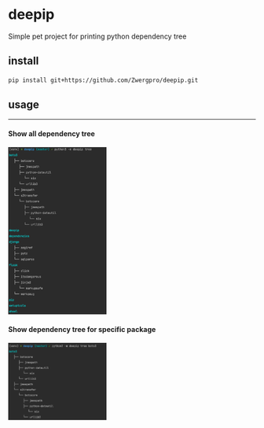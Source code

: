 # deepip
Simple pet project for printing python dependency tree


## install

```bash
pip install git+https://github.com/Zwergpro/deepip.git
```

## usage

---
#### Show all dependency tree
<img alt="simple usage" src="docs/usage.png" width="200"/>


#### Show dependency tree for specific package

<img alt="specific package usage" src="docs/package_arg_usage.png" width="200"/>
